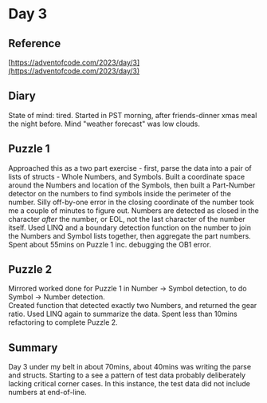 # Day 3

## Reference

[https://adventofcode.com/2023/day/3](https://adventofcode.com/2023/day/3)

## Diary

State of mind: tired.
Started in PST morning, after friends-dinner xmas meal the night before.  Mind "weather forecast" was low clouds.

## Puzzle 1
Approached this as a two part exercise - first, parse the data into a pair of lists of structs - Whole Numbers, and Symbols.
Built a coordinate space around the Numbers and location of the Symbols, then built a Part-Number detector on the numbers
to find symbols inside the perimeter of the number.  Silly off-by-one error in the closing coordinate of the number took me a couple of minutes
to figure out. Numbers are detected as closed in the character *after* the number, or EOL, not the last character of the number itself.
Used LINQ and a boundary detection function on the number to join the Numbers and Symbol lists together, then aggregate the part numbers.
Spent about 55mins on Puzzle 1 inc. debugging the OB1 error.

## Puzzle 2
Mirrored worked done for Puzzle 1 in Number -> Symbol detection, to do Symbol -> Number detection.  
Created function that detected exactly two Numbers, and returned the gear ratio.  Used LINQ again to summarize the data.
Spent less than 10mins refactoring to complete Puzzle 2.

## Summary

Day 3 under my belt in about 70mins, about 40mins was writing the parse and structs.  Starting to a see a pattern of
test data probably deliberately lacking critical corner cases.  In this instance, the test data did not include numbers at end-of-line.
